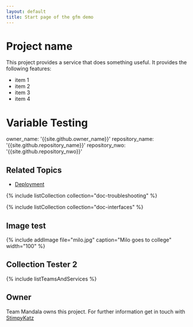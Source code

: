 ```yaml
---
layout: default
title: Start page of the gfm demo
---
```


# Project name
This project provides a service that does something useful. It provides the following features:

* item 1
* item 2
* item 3
* item 4

# Variable Testing
owner_name: '{{site.github.owner_name}}'
repository_name: '{{site.github.repository_name}}'
repository_nwo: '{{site.github.repository_nwo}}'


## Related Topics
* [Deployment](deployment.html)

{% include listCollection collection="doc-troubleshooting" %}

{% include listCollection collection="doc-interfaces" %}

## Image test
{% include addImage file="milo.jpg" caption="Milo goes to college" width="100" %}

## Collection Tester 2
{% include listTeamsAndServices %}

## Owner
Team Mandala owns this project. For further information get in touch with [StimpyKatz](https://github.com/StimpyKatz)